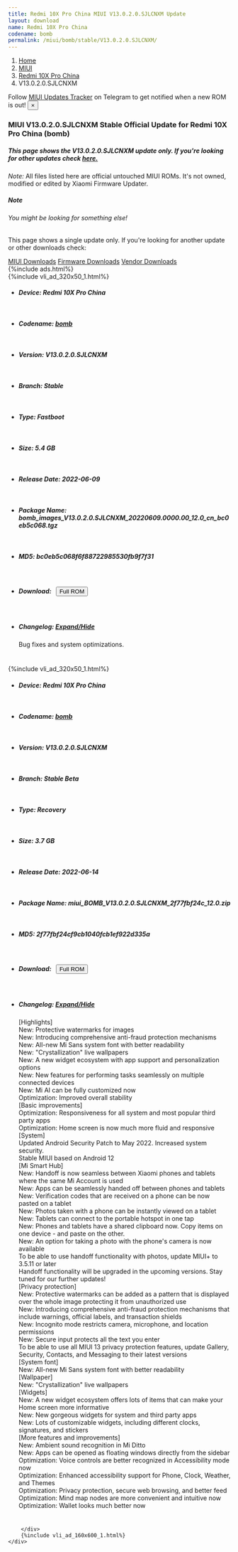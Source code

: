 ```yaml
---
title: Redmi 10X Pro China MIUI V13.0.2.0.SJLCNXM Update
layout: download
name: Redmi 10X Pro China
codename: bomb
permalink: /miui/bomb/stable/V13.0.2.0.SJLCNXM/
---
```

<nav aria-label="breadcrumb">
    <ol class="breadcrumb">
        <li class="breadcrumb-item"><a href="/">Home</a></li>
        <li class="breadcrumb-item"><a href="/miui/">MIUI</a></li>
        <li class="breadcrumb-item"><a href="/miui/bomb/">Redmi 10X Pro China</a></li>
        <li class="breadcrumb-item active" aria-current="page">V13.0.2.0.SJLCNXM</li>
    </ol>
</nav>
<div class="alert alert-primary alert-dismissible fade show" role="alert">
    Follow <a href="https://t.me/MIUIUpdatesTracker" class="alert-link">MIUI Updates Tracker</a> on Telegram to get
    notified when a new ROM is out!
    <button type="button" class="close" data-dismiss="alert" aria-label="Close">
        <span aria-hidden="true">&times;</span>
    </button>
</div>
<div class="col-12 mx-auto">
    <h3 class="title bg-light p-2 rounded">MIUI V13.0.2.0.SJLCNXM Stable Official Update for Redmi 10X Pro China (bomb)</h3>
    <h5>This page shows the V13.0.2.0.SJLCNXM update only. If you're looking for other updates check
        <a href="/miui/bomb/">here.</a></h5>
    <p><i>Note: </i>All files listed here are official untouched MIUI ROMs.
        It's not owned, modified or edited by Xiaomi Firmware Updater.</p>
    <div class="card">
        <div class="card-body">
            <h5 class="card-title">Note</h5>
            <h6 class="card-subtitle mb-2 text-muted">You might be looking for something else!</h6>
            <p class="card-text">This page shows a single update only.
                If you're looking for another update or other downloads check:</p>
            <a href="/miui/" class="card-link">MIUI Downloads</a>
            <a href="/firmware/" class="card-link">Firmware Downloads</a>
            <a href="/vendor/" class="card-link">Vendor Downloads</a>
        </div>
    </div>
    {%include ads.html%}
    <div class="row justify-content-center">
        <div class="col-10" id="downloads">
                    <div class="card card-body">
            {%include vli_ad_320x50_1.html%}
            <ul class="list-unstyled">
                <li style="padding-bottom: 10px;">
                    <h5><b>Device: </b>Redmi 10X Pro China</h5>
                </li>
                <li style="padding-bottom: 10px;">
                    <h5><b>Codename: </b> <a href="/miui/bomb/" target="_blank">bomb</a> </h5>
                </li>
                <li style="padding-bottom: 10px;">
                    <h5><b>Version: </b>V13.0.2.0.SJLCNXM</h5>
                </li>
                <li style="padding-bottom: 10px;">
                    <h5><b>Branch: </b>Stable</h5>
                </li>
                <li style="padding-bottom: 10px;">
                    <h5><b>Type: </b>Fastboot</h5>
                </li>
                <li style="padding-bottom: 10px;">
                    <h5><b>Size: </b>5.4 GB</h5>
                </li>
                <li style="padding-bottom: 10px;">
                    <h5><b>Release Date: </b>2022-06-09</h5>
                </li>
                <li style="padding-bottom: 10px;">
                    <h5><b>Package Name: </b><span id="filename" class="text-dark">bomb_images_V13.0.2.0.SJLCNXM_20220609.0000.00_12.0_cn_bc0eb5c068.tgz</span></h5>
                </li>
                <li style="padding-bottom: 10px;">
                    <h5><b>MD5: </b><span id="md5" class="text-muted">bc0eb5c068f6f88722985530fb9f7f31</span></h5>
                </li>
                <li style="padding-bottom: 10px;">
                    <h5><b>Download: </b><button type="button" id="download" class="btn btn-primary" style="margin: 7px;"
                            onclick="window.open('https://bigota.d.miui.com/V13.0.2.0.SJLCNXM/bomb_images_V13.0.2.0.SJLCNXM_20220609.0000.00_12.0_cn_bc0eb5c068.tgz', '_blank');"><i class="fa fa-download"></i> Full ROM</button></h5>
                </li>
                <li style="padding-bottom: 10px;">
                    <h5><b>Changelog: </b><a href="#bomb_1_changelog" data-toggle="collapse" role="button"
                            aria-expanded="false" aria-controls="bomb_1_changelog"> <i class="fa fa-arrow-down"
                                aria-hidden="true"></i> Expand/Hide</a></h5>
                    <div class="collapse" id="bomb_1_changelog">
                        <p id="changelog_text">Bug fixes and system optimizations.</p>
                    </div>
                </li>
            </ul>
        </div>
        <div class="card card-body">
            {%include vli_ad_320x50_1.html%}
            <ul class="list-unstyled">
                <li style="padding-bottom: 10px;">
                    <h5><b>Device: </b>Redmi 10X Pro China</h5>
                </li>
                <li style="padding-bottom: 10px;">
                    <h5><b>Codename: </b> <a href="/miui/bomb/" target="_blank">bomb</a> </h5>
                </li>
                <li style="padding-bottom: 10px;">
                    <h5><b>Version: </b>V13.0.2.0.SJLCNXM</h5>
                </li>
                <li style="padding-bottom: 10px;">
                    <h5><b>Branch: </b>Stable Beta</h5>
                </li>
                <li style="padding-bottom: 10px;">
                    <h5><b>Type: </b>Recovery</h5>
                </li>
                <li style="padding-bottom: 10px;">
                    <h5><b>Size: </b>3.7 GB</h5>
                </li>
                <li style="padding-bottom: 10px;">
                    <h5><b>Release Date: </b>2022-06-14</h5>
                </li>
                <li style="padding-bottom: 10px;">
                    <h5><b>Package Name: </b><span id="filename" class="text-dark">miui_BOMB_V13.0.2.0.SJLCNXM_2f77fbf24c_12.0.zip</span></h5>
                </li>
                <li style="padding-bottom: 10px;">
                    <h5><b>MD5: </b><span id="md5" class="text-muted">2f77fbf24cf9cb1040fcb1ef922d335a</span></h5>
                </li>
                <li style="padding-bottom: 10px;">
                    <h5><b>Download: </b><button type="button" id="download" class="btn btn-primary" style="margin: 7px;"
                            onclick="window.open('https://bigota.d.miui.com/V13.0.2.0.SJLCNXM/miui_BOMB_V13.0.2.0.SJLCNXM_2f77fbf24c_12.0.zip', '_blank');"><i class="fa fa-download"></i> Full ROM</button></h5>
                </li>
                <li style="padding-bottom: 10px;">
                    <h5><b>Changelog: </b><a href="#bomb_2_changelog" data-toggle="collapse" role="button"
                            aria-expanded="false" aria-controls="bomb_2_changelog"> <i class="fa fa-arrow-down"
                                aria-hidden="true"></i> Expand/Hide</a></h5>
                    <div class="collapse" id="bomb_2_changelog">
                        <p id="changelog_text">[Highlights]<br>New: Protective watermarks for images<br>New: Introducing comprehensive anti-fraud protection mechanisms<br>New: All-new Mi Sans system font with better readability<br>New: "Crystallization" live wallpapers<br>New: A new widget ecosystem with app support and personalization options<br>New: New features for performing tasks seamlessly on multiple connected devices<br>New: Mi AI can be fully customized now<br>Optimization: Improved overall stability<br>[Basic improvements]<br>Optimization: Responsiveness for all system and most popular third party apps<br>Optimization: Home screen is now much more fluid and responsive<br>[System]<br>Updated Android Security Patch to May 2022. Increased system security.<br>Stable MIUI based on Android 12<br>[Mi Smart Hub]<br>New: Handoff is now seamless between Xiaomi phones and tablets where the same Mi Account is used<br>New: Apps can be seamlessly handed off between phones and tablets<br>New: Verification codes that are received on a phone can be now pasted on a tablet<br>New: Photos taken with a phone can be instantly viewed on a tablet<br>New: Tablets can connect to the portable hotspot in one tap<br>New: Phones and tablets have a shared clipboard now. Copy items on one device - and paste on the other.<br>New: An option for taking a photo with the phone's camera is now available<br>To be able to use handoff functionality with photos, update MIUI+ to 3.5.11 or later<br>Handoff functionality will be upgraded in the upcoming versions. Stay tuned for our further updates!<br>[Privacy protection]<br>New: Protective watermarks can be added as a pattern that is displayed over the whole image protecting it from unauthorized use<br>New: Introducing comprehensive anti-fraud protection mechanisms that include warnings, official labels, and transaction shields<br>New: Incognito mode restricts camera, microphone, and location permissions<br>New: Secure input protects all the text you enter<br>To be able to use all MIUI 13 privacy protection features, update Gallery, Security, Contacts, and Messaging to their latest versions<br>[System font]<br>New: All-new Mi Sans system font with better readability<br>[Wallpaper]<br>New: "Crystallization" live wallpapers<br>[Widgets]<br>New: A new widget ecosystem offers lots of items that can make your Home screen more informative<br>New: New gorgeous widgets for system and third party apps<br>New: Lots of customizable widgets, including different clocks, signatures, and stickers<br>[More features and improvements]<br>New: Ambient sound recognition in Mi Ditto<br>New: Apps can be opened as floating windows directly from the sidebar<br>Optimization: Voice controls are better recognized in Accessibility mode now<br>Optimization: Enhanced accessibility support for Phone, Clock, Weather, and Themes<br>Optimization: Privacy protection, secure web browsing, and better feed<br>Optimization: Mind map nodes are more convenient and intuitive now<br>Optimization: Wallet looks much better now</p>
                    </div>
                </li>
            </ul>
        </div>

        </div>
        {%include vli_ad_160x600_1.html%}
    </div>
</div>
